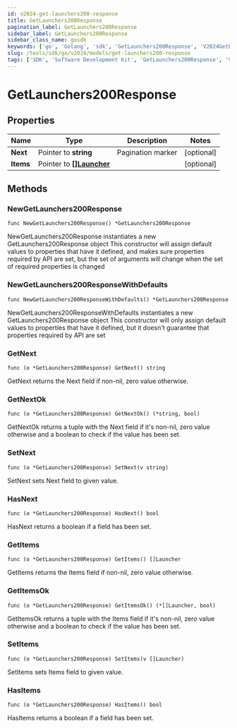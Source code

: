 ```yaml
---
id: v2024-get-launchers200-response
title: GetLaunchers200Response
pagination_label: GetLaunchers200Response
sidebar_label: GetLaunchers200Response
sidebar_class_name: gosdk
keywords: ['go', 'Golang', 'sdk', 'GetLaunchers200Response', 'V2024GetLaunchers200Response'] 
slug: /tools/sdk/go/v2024/models/get-launchers200-response
tags: ['SDK', 'Software Development Kit', 'GetLaunchers200Response', 'V2024GetLaunchers200Response']
---
```


# GetLaunchers200Response

## Properties

Name | Type | Description | Notes
------------ | ------------- | ------------- | -------------
**Next** | Pointer to **string** | Pagination marker | [optional] 
**Items** | Pointer to [**[]Launcher**](launcher) |  | [optional] 

## Methods

### NewGetLaunchers200Response

`func NewGetLaunchers200Response() *GetLaunchers200Response`

NewGetLaunchers200Response instantiates a new GetLaunchers200Response object
This constructor will assign default values to properties that have it defined,
and makes sure properties required by API are set, but the set of arguments
will change when the set of required properties is changed

### NewGetLaunchers200ResponseWithDefaults

`func NewGetLaunchers200ResponseWithDefaults() *GetLaunchers200Response`

NewGetLaunchers200ResponseWithDefaults instantiates a new GetLaunchers200Response object
This constructor will only assign default values to properties that have it defined,
but it doesn't guarantee that properties required by API are set

### GetNext

`func (o *GetLaunchers200Response) GetNext() string`

GetNext returns the Next field if non-nil, zero value otherwise.

### GetNextOk

`func (o *GetLaunchers200Response) GetNextOk() (*string, bool)`

GetNextOk returns a tuple with the Next field if it's non-nil, zero value otherwise
and a boolean to check if the value has been set.

### SetNext

`func (o *GetLaunchers200Response) SetNext(v string)`

SetNext sets Next field to given value.

### HasNext

`func (o *GetLaunchers200Response) HasNext() bool`

HasNext returns a boolean if a field has been set.

### GetItems

`func (o *GetLaunchers200Response) GetItems() []Launcher`

GetItems returns the Items field if non-nil, zero value otherwise.

### GetItemsOk

`func (o *GetLaunchers200Response) GetItemsOk() (*[]Launcher, bool)`

GetItemsOk returns a tuple with the Items field if it's non-nil, zero value otherwise
and a boolean to check if the value has been set.

### SetItems

`func (o *GetLaunchers200Response) SetItems(v []Launcher)`

SetItems sets Items field to given value.

### HasItems

`func (o *GetLaunchers200Response) HasItems() bool`

HasItems returns a boolean if a field has been set.


